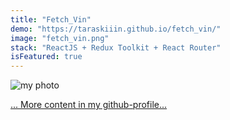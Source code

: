 ```yaml
---
title: "Fetch_Vin"
demo: "https://taraskiiin.github.io/fetch_vin/"
image: "fetch_vin.png"
stack: "ReactJS + Redux Toolkit + React Router"
isFeatured: true
---
```


![my photo](coding.png)

[... More content in my github-profile...](https://github.com/Taraskiiin)
